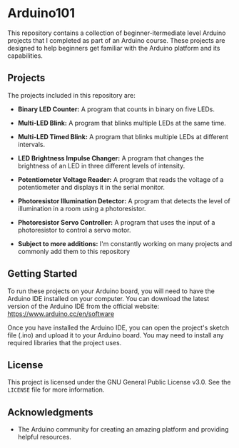 # Arduino101

This repository contains a collection of beginner-itermediate level Arduino projects that I completed as part of an Arduino course. These projects are designed to help beginners get familiar with the Arduino platform and its capabilities.

## Projects

The projects included in this repository are:

- **Binary LED Counter:** A program that counts in binary on five LEDs.

- **Multi-LED Blink:** A program that blinks multiple LEDs at the same time.

- **Multi-LED Timed Blink:** A program that blinks multiple LEDs at different intervals.

- **LED Brightness Impulse Changer:** A program that changes the brightness of an LED in three different levels of intensity.

- **Potentiometer Voltage Reader:** A program that reads the voltage of a potentiometer and displays it in the serial monitor.

- **Photoresistor Illumination Detector:** A program that detects the level of illumination in a room using a photoresistor.

- **Photoresistor Servo Controller:** A program that uses the input of a photoresistor to control a servo motor.

- **Subject to more additions:** I'm constantly working on many projects and commonly add them to this repository

## Getting Started

To run these projects on your Arduino board, you will need to have the Arduino IDE installed on your computer. You can download the latest version of the Arduino IDE from the official website: https://www.arduino.cc/en/software

Once you have installed the Arduino IDE, you can open the project's sketch file (.ino) and upload it to your Arduino board. You may need to install any required libraries that the project uses.

## License

This project is licensed under the GNU General Public License v3.0. See the `LICENSE` file for more information.

## Acknowledgments

- The Arduino community for creating an amazing platform and providing helpful resources.
